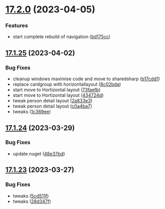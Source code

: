 # [17.2.0](https://github.com/phandcock/GrampsView/compare/v17.1.25...v17.2.0) (2023-04-05)


### Features

* start complete rebuild of navigation ([bd175cc](https://github.com/phandcock/GrampsView/commit/bd175cc5b3b8c090aa04f173e358adeaa7cbed34))



## [17.1.25](https://github.com/phandcock/GrampsView/compare/v17.1.24...v17.1.25) (2023-04-02)


### Bug Fixes

* cleanup windows maximise code and move to sharedsharp ([b17cdd1](https://github.com/phandcock/GrampsView/commit/b17cdd1fc06c20d28ff93426dbce37b28db59156))
* replace cardgroup with horizontallayout ([8c02bda](https://github.com/phandcock/GrampsView/commit/8c02bda014e0b5c9b90a20405604120c4db1762e))
* start move to Hortizontal layout ([73faefb](https://github.com/phandcock/GrampsView/commit/73faefbd3cd56f71aa7288a99e632c435a82a72b))
* start move to Hortizontal layout ([434724d](https://github.com/phandcock/GrampsView/commit/434724ded2fb13e1a7ed9a45f3848da6e9c696ff))
* tweak person detail layout ([2a833e3](https://github.com/phandcock/GrampsView/commit/2a833e30c2b2ae73badb6877899903c7184c0102))
* tweak person detail layout ([c0a4ba7](https://github.com/phandcock/GrampsView/commit/c0a4ba70a6c7fa2456e333027130344043b6fa11))
* tweaks ([1c369ee](https://github.com/phandcock/GrampsView/commit/1c369eeb36c7d9c8660959a6d95cf4b144c58b25))



## [17.1.24](https://github.com/phandcock/GrampsView/compare/v17.1.23...v17.1.24) (2023-03-29)


### Bug Fixes

* update nuget ([48e37bd](https://github.com/phandcock/GrampsView/commit/48e37bda83949f6402f55668b86f46a307d48ae6))



## [17.1.23](https://github.com/phandcock/GrampsView/compare/v17.1.22...v17.1.23) (2023-03-27)


### Bug Fixes

* tweaks ([5cd511f](https://github.com/phandcock/GrampsView/commit/5cd511f00f915c126364df311513b68726042849))
* tweaks ([28d347f](https://github.com/phandcock/GrampsView/commit/28d347ffda644f2a57a65ec239a681e7bf9a1ad8))



